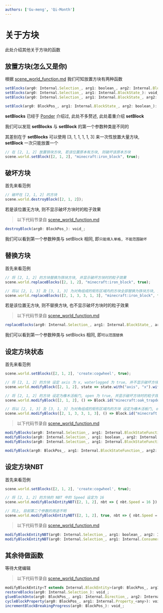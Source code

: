 ```yaml
---
authors: ['Gu-meng', 'Qi-Month']
---
```

# 关于方块
此处介绍其他关于方块的函数

## 放置方块(怎么又是你)

根据 [scene_world_function.md](../Internal/SceneWorldFunction) 我们可知放置方块有两种函数

```js
setBlocks(arg0: Internal.Selection_, arg1: boolean_, arg2: Internal.BlockState_): void_;
setBlocks(arg0: Internal.Selection_, arg1: Internal.BlockState_): void_;
setBlocks(arg0: Internal.Selection_, arg1: Internal.BlockState_, arg2: boolean_): void_;

setBlock(arg0: BlockPos_, arg1: Internal.BlockState_, arg2: boolean_): void_;
```

**setBlocks** 已经于 [Ponder](../Ponder.md) 介绍过, 此处不多赘述, 此处着重介绍 **setBlock**

我们可以发现 **setBlocks** 与 **setBlock** 的第一个参数种类是不同的

其差别在于 **setBlocks** 可以使用 [3, 1, 1, 1, 1, 3] 来一次性放置大量方块, **setBlock** 一次只能放置一个

```js
// 在 [2, 1, 2] 放置铁块方块, 若该位置原本有方块, 则破坏该原本方块
scene.world.setBlock([2, 1, 2], "minecraft:iron_block", true);
```

## 破坏方块

首先来看范例

```js
// 破坏在 [2, 1, 2] 的方块
scene.world.destroyBlock([2, 1, 2]);
```
若是该位置无方块, 则不显示破坏方块时的粒子效果

> 以下代码节录自 [scene_world_function.md](../Internal/SceneWorldFunction)

```js
destroyBlock(arg0: BlockPos_): void_;
```

我们可以看到第一个参数种类与 setBlock 相同, 即`只能填入单格, 不能范围破坏`

## 替换方块

首先来看范例

```js
// 将 [2, 1, 2] 的方块替换为铁块方块, 并显示破坏方块时的粒子效果
scene.world.replaceBlocks([2, 1, 2], "minecraft:iron_block", true);

// 将以 [2, 1, 3] 及 [3, 1, 3] 为对角组成的矩形区域内的方块全部替换为铁块方块, 并不显示破坏方块时的粒子效果
scene.world.replaceBlocks([2, 1, 3, 3, 1, 3], "minecraft:iron_block", false);
```
若是该位置无方块, 则不替换方块, 也不显示破坏方块时的粒子效果

> 以下代码节录自 [scene_world_function.md](../Internal/SceneWorldFunction)

```js
replaceBlocks(arg0: Internal.Selection_, arg1: Internal.BlockState_, arg2: boolean_): void_;
```

我们可以看到第一个参数种类与 setBlocks 相同, 即`可以范围替换`

## 设定方块状态

首先来看范例

```js
scene.world.setBlocks([2, 1, 2], 'create:cogwheel', true);

// 将 [2, 1, 2] 的方块 设定 axis 为 x, waterlogged 为 true, 并不显示破坏方块时的粒子效果
scene.world.modifyBlock([2, 1, 2], state => state.with("axis", "x").with("waterlogged", "true"), false);

// 将 [2, 1, 2] 的方块 设定为橡木活板门, open 为 true, 并显示破坏方块时的粒子效果
scene.world.modifyBlock([2, 1, 2], () => Block.id("minecraft:oak_trapdoor").with("type", "top"), true);

// 将以 [2, 1, 3] 及 [3, 1, 3] 为对角组成的矩形区域内的方块 设定为橡木活板门, open 为 true, 并显示破坏方块时的粒子效果
scene.world.modifyBlocks([2, 1, 3, 3, 1, 3], () => Block.id("minecraft:oak_trapdoor").with("type", "top"), true);
```

> 以下代码节录自 [scene_world_function.md](../Internal/SceneWorldFunction)

```js
modifyBlocks(arg0: Internal.Selection_, arg1: Internal.BlockStateFunction_, arg2: boolean_): void_;
modifyBlocks(arg0: Internal.Selection_, arg1: boolean_, arg2: Internal.BlockStateFunction_): void_;
modifyBlocks(arg0: Internal.Selection_, arg1: Internal.BlockStateFunction_): void_;

modifyBlock(arg0: BlockPos_, arg1: Internal.BlockStateFunction_, arg2: boolean_): void_;
```

## 设定方块NBT

首先来看范例

```js
scene.world.setBlocks([2, 1, 2], 'create:cogwheel', true);

// 将 [2, 1, 2] 的方块的 NBT 中的 Speed 设定为 16
scene.world.modifyBlockEntityNBT([2, 1, 2], nbt => { nbt.Speed = 16 });

// 同上, 目前第二个参数的用途不明
scene.world.modifyBlockEntityNBT([2, 1, 2], true, nbt => { nbt.Speed = 16 });
```

> 以下代码节录自 [scene_world_function.md](../Internal/SceneWorldFunction)

```js
modifyBlockEntityNBT(arg0: Internal.Selection_, arg1: boolean_, arg2: Internal.Consumer_<Internal.CompoundTag>): void_;
modifyBlockEntityNBT(arg0: Internal.Selection_, arg1: Internal.Consumer_<Internal.CompoundTag>): void_;
```

## 其余待做函数

等待大佬编辑

> 以下代码节录自 [scene_world_function.md](../Internal/SceneWorldFunction)

```js
modifyBlockEntity<T extends Internal.BlockEntity>(arg0: BlockPos_, arg1: T, arg2: Internal.Consumer_<T>): void_;
restoreBlocks(arg0: Internal.Selection_): void_;
glueBlockOnto(arg0: BlockPos_, arg1: Internal.Direction_, arg2: Internal.ElementLink_<Internal.WorldSectionElement>): void_;
cycleBlockProperty(arg0: BlockPos_, arg1: Internal.Property_<any>): void_;
incrementBlockBreakingProgress(arg0: BlockPos_): void_;
```
